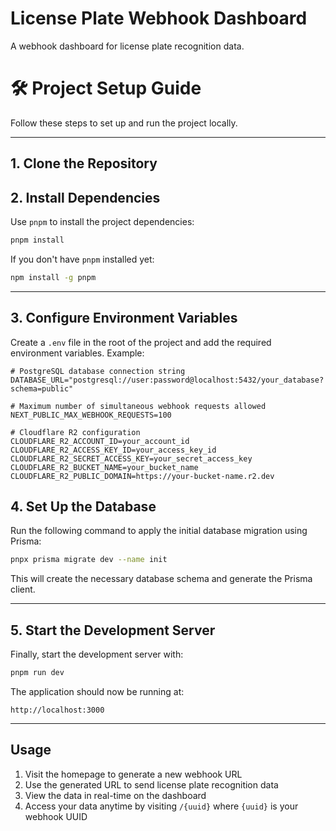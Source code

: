 # License Plate Webhook Dashboard

A webhook dashboard for license plate recognition data.

# 🛠️ Project Setup Guide

Follow these steps to set up and run the project locally.

---

## 1. Clone the Repository

## 2. Install Dependencies

Use `pnpm` to install the project dependencies:

```bash
pnpm install
```

If you don't have `pnpm` installed yet:

```bash
npm install -g pnpm
```

---

## 3. Configure Environment Variables

Create a `.env` file in the root of the project and add the required environment variables. Example:

```env
# PostgreSQL database connection string
DATABASE_URL="postgresql://user:password@localhost:5432/your_database?schema=public"

# Maximum number of simultaneous webhook requests allowed
NEXT_PUBLIC_MAX_WEBHOOK_REQUESTS=100

# Cloudflare R2 configuration
CLOUDFLARE_R2_ACCOUNT_ID=your_account_id
CLOUDFLARE_R2_ACCESS_KEY_ID=your_access_key_id
CLOUDFLARE_R2_SECRET_ACCESS_KEY=your_secret_access_key
CLOUDFLARE_R2_BUCKET_NAME=your_bucket_name
CLOUDFLARE_R2_PUBLIC_DOMAIN=https://your-bucket-name.r2.dev
```

## 4. Set Up the Database

Run the following command to apply the initial database migration using Prisma:

```bash
pnpx prisma migrate dev --name init
```

This will create the necessary database schema and generate the Prisma client.

---

## 5. Start the Development Server

Finally, start the development server with:

```bash
pnpm run dev
```

The application should now be running at:

```
http://localhost:3000
```

---

## Usage

1. Visit the homepage to generate a new webhook URL
2. Use the generated URL to send license plate recognition data
3. View the data in real-time on the dashboard
4. Access your data anytime by visiting `/{uuid}` where `{uuid}` is your webhook UUID
